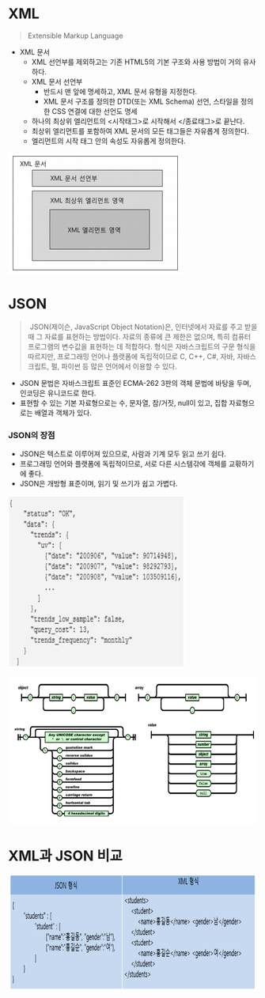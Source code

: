 # XML

> Extensible Markup Language

* XML 문서
  * XML 선언부를 제외하고는 기존 HTML5의 기본 구조와 사용 방법이 거의 유사하다.
  * XML 문서 선언부
    * 반드시 맨 앞에 명세하고, XML 문서 유형을 지정한다.
    * XML 문서 구조를 정의한 DTD(또는 XML Schema) 선언, 스타일을 정의한 CSS 연결에 대한 선언도 명세
  * 하나의 최상위 엘리먼트의 <시작태그>로 시작해서 </종료태그>로 끝난다.
  * 최상위 엘리먼트를 포함하여 XML 문서의 모든 태그들은 자유롭게 정의한다.
  * 엘리먼트의 시작 태그 안의 속성도 자유롭게 정의한다.

![image-20210728142812150](md-images/image-20210728142812150.png)



# JSON

> ​	JSON(제이슨, JavaScript Object Notation)은, 인터넷에서 자료를 주고 받을 때 그
> 자료를 표현하는 방법이다. 자료의 종류에 큰 제한은 없으며, 특히 컴퓨터 프로그램의
> 변수값을 표현하는 데 적합하다. 형식은 자바스크립트의 구문 형식을 따르지만, 
> 프로그래밍 언어나 플랫폼에 독립적이므로 C, C++, C#, 자바, 자바스크립트, 펄, 파이썬
> 등 많은 언어에서 이용할 수 있다.

* JSON 문법은 자바스크립트 표준인 ECMA-262 3판의 객체 문법에 바탕을 두며, 인코딩은 유니코드로 한다. 
* 표현할 수 있는 기본 자료형으로는 수, 문자열, 참/거짓, null이 있고, 집합 자료형으로는 배열과 객체가 있다.

### JSON의 장점

- JSON은 텍스트로 이루어져 있으므로, 사람과 기계 모두 읽고 쓰기 쉽다.
- 프로그래밍 언어와 플랫폼에 독립적이므로, 서로 다른 시스템갂에 객체를 교홖하기에 좋다.
- JSON은 개방형 표준이며, 읽기 및 쓰기가 쉽고 가볍다.



![image-20210728143118059](md-images/image-20210728143118059.png)

![image-20210728143131750](md-images/image-20210728143131750.png)



# XML과 JSON 비교

![image-20210728143157315](md-images/image-20210728143157315.png)

